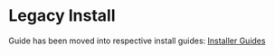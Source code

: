 # Legacy Install

Guide has been moved into respective install guides: [Installer Guides](../installer-guide/README.md)